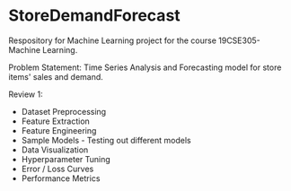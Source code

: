 # StoreDemandForecast

Respository for Machine Learning project for the course 19CSE305-Machine Learning.

Problem Statement:
Time Series Analysis and Forecasting model for store items' sales and demand.

Review 1: 

- Dataset Preprocessing
- Feature Extraction
- Feature Engineering
- Sample Models - Testing out different models
- Data Visualization
- Hyperparameter Tuning
- Error / Loss Curves
- Performance Metrics
